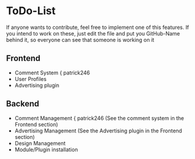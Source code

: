 # ToDo-List
If anyone wants to contribute, feel free to implement one of this features. If you intend to work on these, just edit the file and put you GitHub-Name behind it, so everyone can see that someone is working on it

## Frontend
* Comment System 			{ patrick246
* User Profiles
* Advertising plugin


## Backend
* Comment Management 		{ patrick246 	(See the comment system in the Frontend section)
* Advertising Management 					(See the Advertising plugin in the Frontend section)
* Design Management
* Module/Plugin installation

